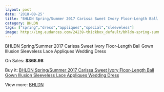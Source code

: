```yaml
---
layout: post
date: '2018-08-25'
title: "BHLDN Spring/Summer 2017 Carissa Sweet Ivory Floor-Length Ball Gown Illusion Sleeveless Lace Appliques Wedding Dress"
category: BHLDN
tags: ["spring","dress","appliques","special","sleeveless"]
image: http://img.eudances.com/24239-thickbox_default/bhldn-spring-summer-2017-carissa-sweet-ivory-floor-length-ball-gown-illusion-sleeveless-lace-appliques-wedding-dress.jpg
---
```

BHLDN Spring/Summer 2017 Carissa Sweet Ivory Floor-Length Ball Gown Illusion Sleeveless Lace Appliques Wedding Dress

On Sales: **$368.98**
<a href="https://www.eudances.com/en/bhldn/8058-bhldn-spring-summer-2017-carissa-sweet-ivory-floor-length-ball-gown-illusion-sleeveless-lace-appliques-wedding-dress.html"><amp-img layout="responsive" width="600" height="600" src="//img.eudances.com/24239-thickbox_default/bhldn-spring-summer-2017-carissa-sweet-ivory-floor-length-ball-gown-illusion-sleeveless-lace-appliques-wedding-dress.jpg" alt="BHLDN Spring/Summer 2017 Carissa Sweet Ivory Floor-Length Ball Gown Illusion Sleeveless Lace Appliques Wedding Dress 0" /></a>
<a href="https://www.eudances.com/en/bhldn/8058-bhldn-spring-summer-2017-carissa-sweet-ivory-floor-length-ball-gown-illusion-sleeveless-lace-appliques-wedding-dress.html"><amp-img layout="responsive" width="600" height="600" src="//img.eudances.com/24244-thickbox_default/bhldn-spring-summer-2017-carissa-sweet-ivory-floor-length-ball-gown-illusion-sleeveless-lace-appliques-wedding-dress.jpg" alt="BHLDN Spring/Summer 2017 Carissa Sweet Ivory Floor-Length Ball Gown Illusion Sleeveless Lace Appliques Wedding Dress 1" /></a>
<a href="https://www.eudances.com/en/bhldn/8058-bhldn-spring-summer-2017-carissa-sweet-ivory-floor-length-ball-gown-illusion-sleeveless-lace-appliques-wedding-dress.html"><amp-img layout="responsive" width="600" height="600" src="//img.eudances.com/24243-thickbox_default/bhldn-spring-summer-2017-carissa-sweet-ivory-floor-length-ball-gown-illusion-sleeveless-lace-appliques-wedding-dress.jpg" alt="BHLDN Spring/Summer 2017 Carissa Sweet Ivory Floor-Length Ball Gown Illusion Sleeveless Lace Appliques Wedding Dress 2" /></a>
<a href="https://www.eudances.com/en/bhldn/8058-bhldn-spring-summer-2017-carissa-sweet-ivory-floor-length-ball-gown-illusion-sleeveless-lace-appliques-wedding-dress.html"><amp-img layout="responsive" width="600" height="600" src="//img.eudances.com/24242-thickbox_default/bhldn-spring-summer-2017-carissa-sweet-ivory-floor-length-ball-gown-illusion-sleeveless-lace-appliques-wedding-dress.jpg" alt="BHLDN Spring/Summer 2017 Carissa Sweet Ivory Floor-Length Ball Gown Illusion Sleeveless Lace Appliques Wedding Dress 3" /></a>
<a href="https://www.eudances.com/en/bhldn/8058-bhldn-spring-summer-2017-carissa-sweet-ivory-floor-length-ball-gown-illusion-sleeveless-lace-appliques-wedding-dress.html"><amp-img layout="responsive" width="600" height="600" src="//img.eudances.com/24241-thickbox_default/bhldn-spring-summer-2017-carissa-sweet-ivory-floor-length-ball-gown-illusion-sleeveless-lace-appliques-wedding-dress.jpg" alt="BHLDN Spring/Summer 2017 Carissa Sweet Ivory Floor-Length Ball Gown Illusion Sleeveless Lace Appliques Wedding Dress 4" /></a>
<a href="https://www.eudances.com/en/bhldn/8058-bhldn-spring-summer-2017-carissa-sweet-ivory-floor-length-ball-gown-illusion-sleeveless-lace-appliques-wedding-dress.html"><amp-img layout="responsive" width="600" height="600" src="//img.eudances.com/24240-thickbox_default/bhldn-spring-summer-2017-carissa-sweet-ivory-floor-length-ball-gown-illusion-sleeveless-lace-appliques-wedding-dress.jpg" alt="BHLDN Spring/Summer 2017 Carissa Sweet Ivory Floor-Length Ball Gown Illusion Sleeveless Lace Appliques Wedding Dress 5" /></a>

Buy it: [BHLDN Spring/Summer 2017 Carissa Sweet Ivory Floor-Length Ball Gown Illusion Sleeveless Lace Appliques Wedding Dress](https://www.eudances.com/en/bhldn/8058-bhldn-spring-summer-2017-carissa-sweet-ivory-floor-length-ball-gown-illusion-sleeveless-lace-appliques-wedding-dress.html "BHLDN Spring/Summer 2017 Carissa Sweet Ivory Floor-Length Ball Gown Illusion Sleeveless Lace Appliques Wedding Dress")

View more: [BHLDN](https://www.eudances.com/en/124-bhldn "BHLDN")